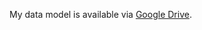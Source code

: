 My data model is available via [Google Drive](https://docs.google.com/file/d/0BwzEDN7PHuX2ZEgtOExGZ1dKSGc/edit).
